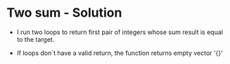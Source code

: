
# Two sum - Solution 

- I run two loops to return first pair of integers whose sum result is equal to the target.

- If loops don`t have a valid return, the function returns empty vector '{}'

